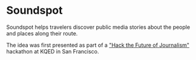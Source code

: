# Soundspot
Soundspot helps travelers discover public media stories about the people and places along their route.

The idea was first presented as part of a ["Hack the Future of Journalism"](http://www.rjionline.org/hackathon2014/soundpath-final-presentation) hackathon at KQED in San Francisco. 



